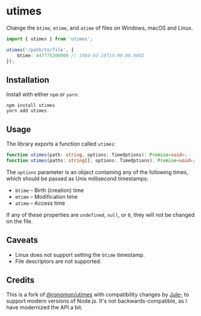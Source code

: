 # utimes

Change the `btime`, `mtime`, and `atime` of files on Windows, macOS and Linux.

```ts
import { utimes } from 'utimes';

utimes('/path/to/file', {
	btime: 447775200000 // 1984-03-10T14:00:00.000Z
});
```

## Installation

Install with either `npm` or `yarn`:

```
npm install utimes
yarn add utimes
```

## Usage

The library exports a function called `utimes`:

```ts
function utimes(path: string, options: TimeOptions): Promise<void>;
function utimes(paths: string[], options: TimeOptions): Promise<void>;
```

The `options` parameter is an object containing any of the following times, which should be passed as Unix millisecond timestamps:

- `btime` – Birth (creation) time
- `mtime` – Modification time
- `atime` – Access time

If any of these properties are `undefined`, `null`, or `0`, they will not be changed on the file.

## Caveats

- Linux does not support setting the `btime` timestamp.
- File descriptors are not supported.

## Credits

This is a fork of [@ronomon/utimes](https://www.npmjs.com/package/@ronomon/utimes) with compatibility changes by [Jule-](https://github.com/Jule-) to support modern versions of Node.js. It's not backwards-compatible, as I have modernized the API a bit.
